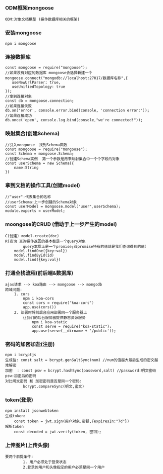 ### ODM框架mongoose
    ODM:对象文档模型 (操作数据库相关的框架)

### 安装mongoose
    npm i mongoose

### 连接数据库
    const mongoose = require("mongoose");
    //如果没有对应的数据库 mongoose会选择新建一个
    mongoose.connect("mongodb://localhost:27017/数据库名称",{
       useNewUrlParser: true,
       useUnifiedTopology: true
    });
    //拿到连接对象
    const db = mongoose.connection;
    //如果连接失败
    db.on('error', console.error.bind(console, 'connection error:'));
    //如果连接成功
    db.once('open', console.log.bind(console,"we're connected!"));


### 映射集合(创建Schema)
    //引入mongoose  找到Schema函数
    const mongoose = require("mongoose");
    const Schema = mongoose.Schema;
    //创建Schema实例  第一个参数是用来映射集合中一个个字段的对象
    const userSchema = new Schema({
        name:String
    })

### 拿到文档的操作工具(创建model)
    //"user":代表集合的名称
    //userSchema:上一步创建的Schema对象
    const userModel = mongoose.model("user",userSchema);
    module.exports = userModel;

### moongose的CRUD (借助于上一步产生的model)
    C(创建) model.create(doc)
    R(查询 查询操作返回的基本都是一个query对象
            query本质上是一个promise;该promise持有的值就是我们查询得到的值)
        model.findOne({key:val})
        model.findById(id)
        model.find({key:val})


### 打通全栈流程(前后端&数据库)
    ajax请求 --> koa路由 --> mongoose --> mongodb
    跨域问题:
        1. cors
            npm i koa-cors
            const cors = require("koa-cors")
            app.use(cors())
        2. 部署时将前后台应用部署同一个服务器上
            让我们的后台服务器提供静态资源服务
                npm i koa-static
                const serve = require("koa-static");
                app.use(serve(__dirname + '/public'));

### 密码的加密加盐(注册)
    npm i bcryptjs
    生成盐: const salt = bcrypt.genSaltSync(num) //num的值越大最后生成的密文越难解密
    加密  : const psw = bcrypt.hashSync(password,salt) //password:明文密码 psw:加密后的密码
    对比明文密码 和 加密密码是否是同一个密码:
            bcrypt.compareSync(明文,密文)

### token(登录)
    npm install jsonwebtoken
    生成token:
        const token = jwt.sign(用户对象,密钥,{expiresIn:"7d"})
    解析token
        const decoded = jwt.verify(token, 密钥);

### 上传图片(上传头像)
    要两个前提条件:
            1. 用户必须处于登录状态
            2.登录的用户和头像指定的用户必须是同一个用户

